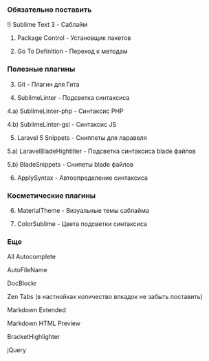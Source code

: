 
### Обязательно поставить ###

!) Sublime Text 3               - Саблайм

1) Package Control              - Установщик пакетов

2) Go To Definition               - Переход к методам

### Полезные плагины ###

3) Git                          - Плагин для Гита

4) SublimeLinter                - Подсветка синтаксиса

4.a) SublimeLinter-php          - Синтаксис PHP

4.b) SublimeLinter-gsl          - Синтаксис JS

5) Laravel 5 Snippets           - Сниппеты для ларавеля

5.a) LaravelBladeHightliter     - Подсветка синтаксиса blade файлов

5.b) BladeSnippets              - Снипеты blade файлов

6) ApplySyntax 					- Автоопределение синтаксиса

### Косметические плагины ###

6) MaterialTheme                - Визуальные темы саблайма

7) ColorSublime                 - Цвета подсветки синтаксиса

### Еще ###

All Autocomplete

AutoFileName

DocBlockr

Zen Tabs (в настнойках количество влкадок не забыть поставить)

Markdown Extended

Markdown HTML Preview

BracketHighlighter

jQuery
